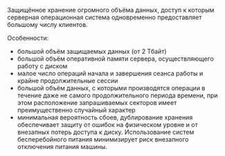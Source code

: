 Защищённое хранение огромного объёма данных, доступ к которым серверная операционная система одновременно предоставляет большому числу клиентов.

Особенности:
- большой объём защищаемых данных (от 2 Тбайт)
- большой объём оперативной памяти сервера, осуществляющего работу с диском
- малое число операций начала и завершения сеанса работы и крайне продолжительные сессии
- большой объём данных, с которыми производятся операции в течение даже не самого продолжительного периода времени, при этом расположение запрашиваемых секторов имеет преимущественно случайный характер
- минимальная вероятность сбоев, дублирование хранения обеспечивает защиту от ошибок на физическом уровне и от внезапных потерь доступа к диску. Использование систем бесперебойного питания минимизирует риск внезапного отключения питания машины.